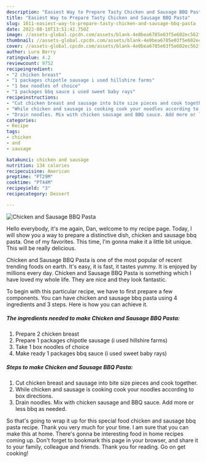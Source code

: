 ```yaml
---
description: "Easiest Way to Prepare Tasty Chicken and Sausage BBQ Pasta"
title: "Easiest Way to Prepare Tasty Chicken and Sausage BBQ Pasta"
slug: 1611-easiest-way-to-prepare-tasty-chicken-and-sausage-bbq-pasta
date: 2022-08-10T13:51:42.750Z
image: //assets-global.cpcdn.com/assets/blank-4e0bea6785e03f5e602ec562f230caae08da540cada707380b4fe1bbebba43da.png
thumbnail: //assets-global.cpcdn.com/assets/blank-4e0bea6785e03f5e602ec562f230caae08da540cada707380b4fe1bbebba43da.png
cover: //assets-global.cpcdn.com/assets/blank-4e0bea6785e03f5e602ec562f230caae08da540cada707380b4fe1bbebba43da.png
author: Lura Berry
ratingvalue: 4.2
reviewcount: 9752
recipeingredient:
- "2 chicken breast"
- "1 packages chipotle sausage i used hillshire farms"
- "1 box noodles of choice"
- "1 packages bbq sauce i used sweet baby rays"
recipeinstructions:
- "Cut chicken breast and sausage into bite size pieces and cook together."
- "While chicken and sausage is cooking cook your noodles according to box directions."
- "Drain noodles. Mix with chicken sausage and BBQ sauce. Add more or less bbq as needed."
categories:
- Recipe
tags:
- chicken
- and
- sausage

katakunci: chicken and sausage 
nutrition: 134 calories
recipecuisine: American
preptime: "PT29M"
cooktime: "PT44M"
recipeyield: "3"
recipecategory: Dessert

---
```



![Chicken and Sausage BBQ Pasta](//assets-global.cpcdn.com/assets/blank-4e0bea6785e03f5e602ec562f230caae08da540cada707380b4fe1bbebba43da.png)

Hello everybody, it's me again, Dan, welcome to my recipe page. Today, I will show you a way to prepare a distinctive dish, chicken and sausage bbq pasta. One of my favorites. This time, I'm gonna make it a little bit unique. This will be really delicious.

Chicken and Sausage BBQ Pasta is one of the most popular of recent trending foods on earth. It's easy, it is fast, it tastes yummy. It is enjoyed by millions every day. Chicken and Sausage BBQ Pasta is something which I have loved my whole life. They are nice and they look fantastic.




To begin with this particular recipe, we have to first prepare a few components. You can have chicken and sausage bbq pasta using 4 ingredients and 3 steps. Here is how you can achieve it.

<!--inarticleads1-->

##### The ingredients needed to make Chicken and Sausage BBQ Pasta:

1. Prepare 2 chicken breast
1. Prepare 1 packages chipotle sausage (i used hillshire farms)
1. Take 1 box noodles of choice
1. Make ready 1 packages bbq sauce (i used sweet baby rays)




<!--inarticleads2-->

##### Steps to make Chicken and Sausage BBQ Pasta:

1. Cut chicken breast and sausage into bite size pieces and cook together.
1. While chicken and sausage is cooking cook your noodles according to box directions.
1. Drain noodles. Mix with chicken sausage and BBQ sauce. Add more or less bbq as needed.




So that's going to wrap it up for this special food chicken and sausage bbq pasta recipe. Thank you very much for your time. I am sure that you can make this at home. There's gonna be interesting food in home recipes coming up. Don't forget to bookmark this page in your browser, and share it to your family, colleague and friends. Thank you for reading. Go on get cooking!

